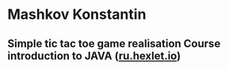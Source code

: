 Mashkov Konstantin
===========================
Simple tic tac toe game realisation
Course introduction to JAVA 
([ru.hexlet.io](https://ru.hexlet.io/courses/java_101))
----------------------------
